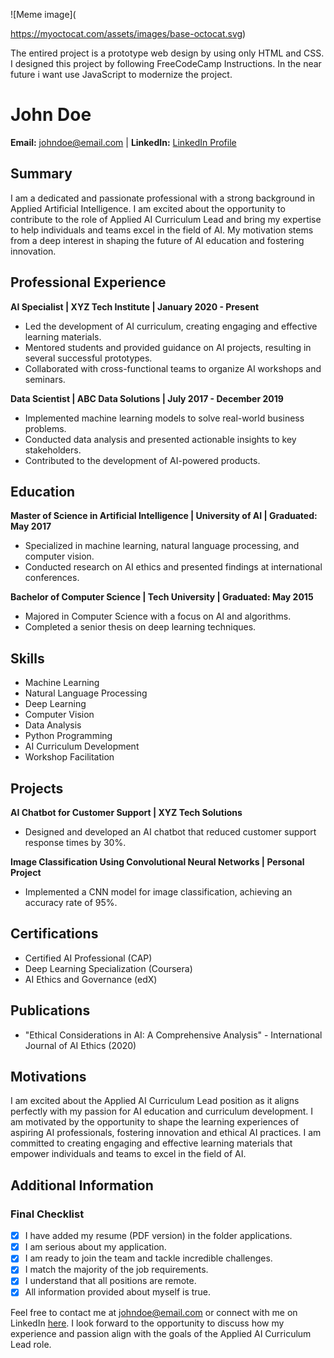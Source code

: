 ![Meme image](

https://myoctocat.com/assets/images/base-octocat.svg)


The entired project is a prototype web design by using only HTML and CSS.
I designed this project by following FreeCodeCamp Instructions.
In the near future i want use JavaScript to modernize the project.

# John Doe

**Email:** johndoe@email.com | **LinkedIn:** [LinkedIn Profile](https://www.linkedin.com/in/johndoe)

## Summary
I am a dedicated and passionate professional with a strong background in Applied Artificial Intelligence. I am excited about the opportunity to contribute to the role of Applied AI Curriculum Lead and bring my expertise to help individuals and teams excel in the field of AI. My motivation stems from a deep interest in shaping the future of AI education and fostering innovation.

## Professional Experience
**AI Specialist | XYZ Tech Institute | January 2020 - Present**
- Led the development of AI curriculum, creating engaging and effective learning materials.
- Mentored students and provided guidance on AI projects, resulting in several successful prototypes.
- Collaborated with cross-functional teams to organize AI workshops and seminars.

**Data Scientist | ABC Data Solutions | July 2017 - December 2019**
- Implemented machine learning models to solve real-world business problems.
- Conducted data analysis and presented actionable insights to key stakeholders.
- Contributed to the development of AI-powered products.

## Education
**Master of Science in Artificial Intelligence | University of AI | Graduated: May 2017**
- Specialized in machine learning, natural language processing, and computer vision.
- Conducted research on AI ethics and presented findings at international conferences.

**Bachelor of Computer Science | Tech University | Graduated: May 2015**
- Majored in Computer Science with a focus on AI and algorithms.
- Completed a senior thesis on deep learning techniques.

## Skills
- Machine Learning
- Natural Language Processing
- Deep Learning
- Computer Vision
- Data Analysis
- Python Programming
- AI Curriculum Development
- Workshop Facilitation

## Projects
**AI Chatbot for Customer Support | XYZ Tech Solutions**
- Designed and developed an AI chatbot that reduced customer support response times by 30%.

**Image Classification Using Convolutional Neural Networks | Personal Project**
- Implemented a CNN model for image classification, achieving an accuracy rate of 95%.

## Certifications
- Certified AI Professional (CAP)
- Deep Learning Specialization (Coursera)
- AI Ethics and Governance (edX)

## Publications
- "Ethical Considerations in AI: A Comprehensive Analysis" - International Journal of AI Ethics (2020)

## Motivations
I am excited about the Applied AI Curriculum Lead position as it aligns perfectly with my passion for AI education and curriculum development. I am motivated by the opportunity to shape the learning experiences of aspiring AI professionals, fostering innovation and ethical AI practices. I am committed to creating engaging and effective learning materials that empower individuals and teams to excel in the field of AI.

## Additional Information
### Final Checklist
- [x] I have added my resume (PDF version) in the folder applications.
- [x] I am serious about my application.
- [x] I am ready to join the team and tackle incredible challenges.
- [x] I match the majority of the job requirements.
- [x] I understand that all positions are remote.
- [x] All information provided about myself is true.

Feel free to contact me at johndoe@email.com or connect with me on LinkedIn [here](https://www.linkedin.com/in/johndoe). I look forward to the opportunity to discuss how my experience and passion align with the goals of the Applied AI Curriculum Lead role.

